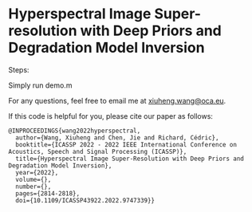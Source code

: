 # Hyperspectral Image Super-resolution with Deep Priors and Degradation Model Inversion

Steps:

Simply run demo.m

For any questions, feel free to email me at xiuheng.wang@oca.eu.

If this code is helpful for you, please cite our paper as follows:

    @INPROCEEDINGS{wang2022hyperspectral,
      author={Wang, Xiuheng and Chen, Jie and Richard, Cédric},
      booktitle={ICASSP 2022 - 2022 IEEE International Conference on Acoustics, Speech and Signal Processing (ICASSP)}, 
      title={Hyperspectral Image Super-Resolution with Deep Priors and Degradation Model Inversion}, 
      year={2022},
      volume={},
      number={},
      pages={2814-2818},
      doi={10.1109/ICASSP43922.2022.9747339}}

